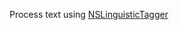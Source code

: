Process text using [NSLinguisticTagger](http://littlebitesofcocoa.com/post/120536418797/12-build-a-context-aware-text-editor-with)
